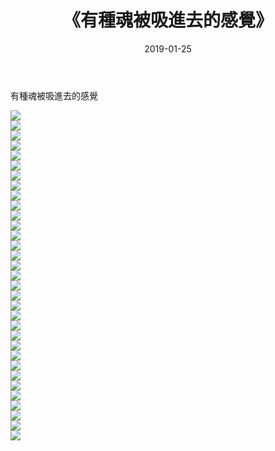 ﻿---
layout: post
title:  《有種魂被吸進去的感覺》
date:   2019-01-25
img: http://img.660000.xyz/Sharelink/唯美/2019/有種魂被吸進去的感覺/000.jpg
categories: [美女, 清纯, 唯美]
---

有種魂被吸進去的感覺

  ![](http://img.660000.xyz/Sharelink/唯美/2019/有種魂被吸進去的感覺/001.jpg) <br> ![](http://img.660000.xyz/Sharelink/唯美/2019/有種魂被吸進去的感覺/002.jpg) <br> ![](http://img.660000.xyz/Sharelink/唯美/2019/有種魂被吸進去的感覺/003.jpg) <br> ![](http://img.660000.xyz/Sharelink/唯美/2019/有種魂被吸進去的感覺/004.jpg) <br> ![](http://img.660000.xyz/Sharelink/唯美/2019/有種魂被吸進去的感覺/005.jpg) <br> ![](http://img.660000.xyz/Sharelink/唯美/2019/有種魂被吸進去的感覺/006.jpg) <br> ![](http://img.660000.xyz/Sharelink/唯美/2019/有種魂被吸進去的感覺/007.jpg) <br> ![](http://img.660000.xyz/Sharelink/唯美/2019/有種魂被吸進去的感覺/008.jpg) <br> ![](http://img.660000.xyz/Sharelink/唯美/2019/有種魂被吸進去的感覺/009.jpg) <br> ![](http://img.660000.xyz/Sharelink/唯美/2019/有種魂被吸進去的感覺/010.jpg) <br> ![](http://img.660000.xyz/Sharelink/唯美/2019/有種魂被吸進去的感覺/011.jpg) <br> ![](http://img.660000.xyz/Sharelink/唯美/2019/有種魂被吸進去的感覺/012.jpg) <br> ![](http://img.660000.xyz/Sharelink/唯美/2019/有種魂被吸進去的感覺/013.jpg) <br> ![](http://img.660000.xyz/Sharelink/唯美/2019/有種魂被吸進去的感覺/014.jpg) <br> ![](http://img.660000.xyz/Sharelink/唯美/2019/有種魂被吸進去的感覺/015.jpg) <br> ![](http://img.660000.xyz/Sharelink/唯美/2019/有種魂被吸進去的感覺/016.jpg) <br> ![](http://img.660000.xyz/Sharelink/唯美/2019/有種魂被吸進去的感覺/017.jpg) <br> ![](http://img.660000.xyz/Sharelink/唯美/2019/有種魂被吸進去的感覺/018.jpg) <br> ![](http://img.660000.xyz/Sharelink/唯美/2019/有種魂被吸進去的感覺/019.jpg) <br> ![](http://img.660000.xyz/Sharelink/唯美/2019/有種魂被吸進去的感覺/020.jpg) <br> ![](http://img.660000.xyz/Sharelink/唯美/2019/有種魂被吸進去的感覺/021.jpg) <br> ![](http://img.660000.xyz/Sharelink/唯美/2019/有種魂被吸進去的感覺/022.jpg) <br> ![](http://img.660000.xyz/Sharelink/唯美/2019/有種魂被吸進去的感覺/023.jpg) <br> ![](http://img.660000.xyz/Sharelink/唯美/2019/有種魂被吸進去的感覺/024.jpg) <br> ![](http://img.660000.xyz/Sharelink/唯美/2019/有種魂被吸進去的感覺/025.jpg) <br> ![](http://img.660000.xyz/Sharelink/唯美/2019/有種魂被吸進去的感覺/026.jpg) <br> ![](http://img.660000.xyz/Sharelink/唯美/2019/有種魂被吸進去的感覺/027.jpg) <br> ![](http://img.660000.xyz/Sharelink/唯美/2019/有種魂被吸進去的感覺/028.jpg) <br> ![](http://img.660000.xyz/Sharelink/唯美/2019/有種魂被吸進去的感覺/029.jpg) <br> ![](http://img.660000.xyz/Sharelink/唯美/2019/有種魂被吸進去的感覺/030.jpg) <br> ![](http://img.660000.xyz/Sharelink/唯美/2019/有種魂被吸進去的感覺/031.jpg) <br> ![](http://img.660000.xyz/Sharelink/唯美/2019/有種魂被吸進去的感覺/032.jpg) <br> ![](http://img.660000.xyz/Sharelink/唯美/2019/有種魂被吸進去的感覺/033.jpg) <br>